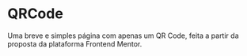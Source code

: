 # QRCode

Uma breve e simples página com apenas um QR Code, feita a partir da proposta da plataforma Frontend Mentor.
